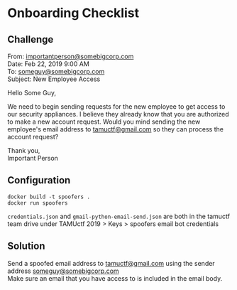 # Onboarding Checklist
## Challenge
From: importantperson@somebigcorp.com<br/>
Date: Feb 22, 2019 9:00 AM<br/>
To: someguy@somebigcorp.com<br/>
Subject: New Employee Access

Hello Some Guy,

We need to begin sending requests for the new employee to get access to our security appliances. I believe they already know that you are authorized to make a new account request. Would you mind sending the new employee's email address to tamuctf@gmail.com so they can process the account request?

Thank you,<br/>
Important Person

## Configuration
```docker build -t spoofers .```<br/>
```docker run spoofers```

```credentials.json``` and ```gmail-python-email-send.json``` are both in the tamuctf team drive under TAMUctf 2019 \> Keys \> spoofers email bot credentials

## Solution
Send a spoofed email address to tamuctf@gmail.com using the sender address someguy@somebigcorp.com<br/>
Make sure an email that you have access to is included in the email body.
